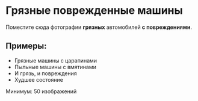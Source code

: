 # Грязные поврежденные машины

Поместите сюда фотографии **грязных** автомобилей **с повреждениями**.

## Примеры:
- Грязные машины с царапинами
- Пыльные машины с вмятинами
- И грязь, и повреждения
- Худшее состояние

Минимум: 50 изображений
